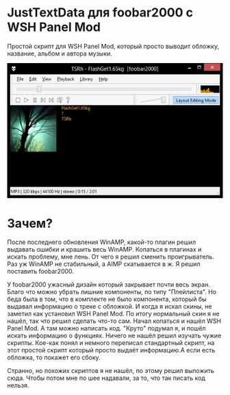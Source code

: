 # JustTextData для foobar2000 с WSH Panel Mod
Простой скрипт для WSH Panel Mod, который просто выводит обложку, название, альбом и автора музыки.

![Alt text](screenshot.jpg?raw=true "Optional Title")

# Зачем?
После последнего обновления WinAMP, какой-то плагин решил выдавать ошибки и крашить весь WinAMP. 
Копаться в плагинах и искать проблему, мне лень. От чего я решил сменить проигрыватель.
Раз уж WinAMP не стабильный, а AIMP скатывается в ж. Я решил поставить foobar2000. 

У foobar2000 ужасный дизайн который закрывает почти весь экран. Благо что можно убрать лишние компоненты, по типу "Плейлиста". Но беда была в том, что в комплекте не было компонента, который бы выдавал информацию о треке с обложкой. И когда я искал скины, не заметил как установил WSH Panel Mod. По итогу нормальный скин я не нашёл, так что решил сделать что-то сам. Начал копаться и нашёл WSH Panel Mod. А там можно написать код. "Круто" подумал я, и пошёл искать информацию о функциях. Ничего не нашёл решил изучать чужие скрипты. Кое-как понял и немного переписал стандартный скрипт, на этот простой скрипт который просто выдаёт информацию.А если есть обложка, то покажет его сбоку.

Странно, но похожих скриптов я не нашёл, по этому решил выложить сюда. Чтобы потом мне по шее надавали, за то, что так писать код нельзя. 

